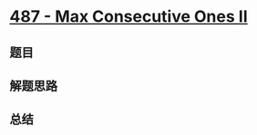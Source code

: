 # [487 - Max Consecutive Ones II](https://leetcode.com/problems/max-consecutive-ones-ii/)

## 题目


## 解题思路


## 总结


